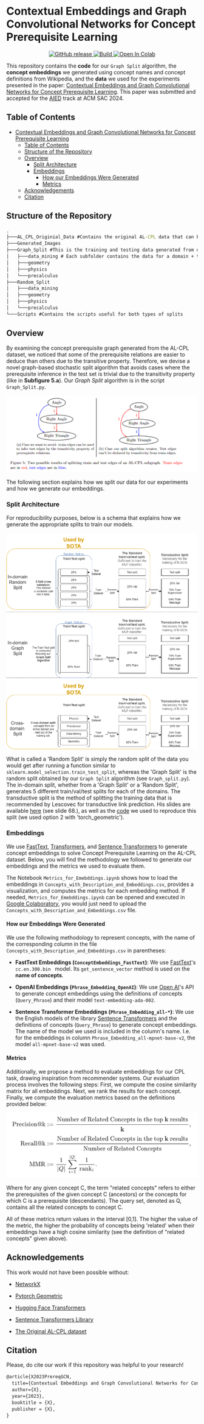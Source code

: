 # Contextual Embeddings and Graph Convolutional Networks for Concept Prerequisite Learning

<p align="center">
    <a href="https://github.com/Learningchipmunk/AL-CPL-GraphSplit-Embeddings/">
        <img alt="GitHub release" src="https://img.shields.io/badge/release-v1.0.0-blue">
    </a>
    <a href="https://www.python.org/">
            <img alt="Build" src="https://img.shields.io/badge/Made_with-Python-yellow">
    </a>
    <a href="https://colab.research.google.com/drive/1HfutiEhHMJLXiWGT8pcipxT5L2TpYEdt?usp=sharing">
        <img alt="Open In Colab" src="https://img.shields.io/badge/Open_with-Colab-orange">
    </a>
</p>



This repository contains the **code** for our `Graph Split` algorithm, the **concept embeddings** we generated using concept names and concept definitions from Wikipedia, and the **data** we used for the experiments presented in the paper: [Contextual Embeddings and Graph Convolutional Networks for Concept Prerequisite Learning](https://doi.org/10.1145/3605098.3636062). This paper was submitted and accepted for the [AIED](https://sites.google.com/view/aied24/home) track at ACM SAC 2024.

## Table of Contents

- [Contextual Embeddings and Graph Convolutional Networks for Concept Prerequisite Learning](#contextual-embeddings-and-graph-convolutional-networks-for-concept-prerequisite-learning)
  * [Table of Contents](#table-of-contents)
  * [Structure of the Repository](#structure-of-the-repository)
  * [Overview](#overview)
    + [Split Architecture](#split-architecture)
    + [Embeddings](#embeddings)
      - [How our Embeddings Were Generated](#how-our-embeddings-were-generated)
      - [Metrics](#metrics)
  * [Acknowledgements](#acknowledgements)
  * [Citation](#citation)

## Structure of the Repository

```cmd
.
├───AL_CPL_Originial_Data #Contains the original AL-CPL data that can be found here: https://github.com/harrylclc/AL-CPL-dataset
├───Generated_Images
├───Graph_Split #This is the training and testing data generated from our graph split
│   ├───data_mining # Each subfolder contains the data for a domain + the statistics of each split in `x_split_statistics.csv`
│   ├───geometry
│   ├───physics
│   └───precalculus
├───Random_Split
│   ├───data_mining
│   ├───geometry
│   ├───physics
│   └───precalculus
└───Scripts #Contains the scripts useful for both types of splits
```

## Overview

By examining the concept prerequisite graph generated from the AL-CPL dataset, we noticed that some of the prerequisite relations are easier to deduce than others due to the transitive property. Therefore, we devise a novel graph-based stochastic split algorithm that avoids cases where the prerequisite inference in the test set is trivial due to the transitivity property (like in **Subfigure 5.a**). Our *Graph Split* algorithm is in the script `Graph_Split.py`.

<p align="center">
  <img src="Generated_Images/Split_Examples.png", style="zoom:125%" />
</p>

The following section explains how we split our data for our experiments and how we generate our embeddings.

### Split Architecture

For reproducibility purposes, below is a schema that explains how we generate the appropriate splits to train our models.

![Schema of the different types of split](Generated_Images/Datasplit_graph_eng.png)

What is called a 'Random Split' is simply the random split of the data you would get after running a function similar to `sklearn.model_selection.train_test_split`, whereas the 'Graph Split' is the random split obtained by our `Graph Split` algorithm (see `Graph_split.py`). The in-domain split, whether from a 'Graph Split' or a 'Random Split', generates 5 different train/val/test splits for each of the domains. The transductive split is the method of splitting the training data that is recommended by Lescovec for transductive link prediction. His slides are available [here](http://snap.stanford.edu/class/cs224w-2020/slides/08-GNN-application.pdf) (see slide 68.), as well as the [code](https://zqfang.github.io/2021-08-12-graph-linkpredict/) we used to reproduce this split (we used option 2 with 'torch_geometric').

### Embeddings

We use [FastText](https://fasttext.cc/docs/en/english-vectors.html), [Transformers](https://huggingface.co/BAAI/bge-large-en-v1.5), and [Sentence Transformers](https://www.sbert.net/) to generate concept embeddings to solve Concept Prerequisite Learning on the AL-CPL dataset. Below, you will find the methodology we followed to generate our embeddings and the metrics we used to evaluate them.

The Notebook `Metrics_for_Emebddings.ipynb` shows how to load the embeddings in `Concepts_with_Description_and_Embeddings.csv`, provides a visualization, and computes the metrics for each embedding method. If needed, `Metrics_for_Emebddings.ipynb` can be opened and executed in [Google Colaboratory](https://colab.google/), you would just need to upload the `Concepts_with_Description_and_Embeddings.csv` file.

#### How our Embeddings Were Generated

We use the following methodology to represent concepts, with the name of the corresponding column in the file `Concepts_with_Description_and_Embeddings.csv` in parentheses:

- **FastText Embeddings (`ConceptEmbeddings_FastText`)**: We use [FastText](https://fasttext.cc/docs/en/english-vectors.html)'s `cc.en.300.bin ` model. Its `get_sentence_vector` method is used on the **name of concepts**.

- **OpenAI Embeddings (`Phrase_Embedding_OpenAI`)**: We use [Open AI](https://platform.openai.com/docs/guides/embeddings/what-are-embeddings)'s API to generate concept embeddings using the definitions of concepts (`Query_Phrase`) and their model `text-embedding-ada-002`.

- **Sentence Transformer Embeddings (`Phrase_Embedding_all-*`)**: We use the English models of the library [Sentence Transformers](https://www.sbert.net/docs/pretrained_models.html) and the definitions of concepts (`Query_Phrase`) to generate concept embeddings. The name of the model we used is included in the column's name. I.e. for the embeddings in column `Phrase_Embedding_all-mpnet-base-v2`, the model `all-mpnet-base-v2` was used.

#### Metrics

Additionally, we propose a method to evaluate embeddings for our CPL task, drawing inspiration from recommender systems. Our evaluation process involves the following steps: First, we compute the cosine similarity matrix for all embeddings. Next, we rank the results for each concept. Finally, we compute the evaluation metrics based on the definitions provided below:

<p align="center">
  <img src="Generated_Images/Metrics_Equation.png", style="zoom:100%" />
</p>

Where for any given concept C, the term "related concepts" refers to either the prerequisites of the given concept C (ancestors) or the concepts for which C is a prerequisite (descendants). The query set, denoted as Q, contains all the related concepts to concept C. 

All of these metrics return values in the interval [0,1]. The higher the value of the metric, the higher the probability of concepts being 'related' when their embeddings have a high cosine similarity (see the definition of "related concepts" given above). 

## Acknowledgements

This work would not have been possible without:

- [NetworkX](https://networkx.org/)

- [Pytorch Geometric](https://pytorch-geometric.readthedocs.io/en/latest/)

- [Hugging Face Transformers](https://github.com/huggingface/transformers)
- [Sentence Transformers Library](https://www.sbert.net/)
- [The Original AL-CPL dataset](https://github.com/harrylclc/AL-CPL-dataset)

## Citation

Please, do cite our work if this repository was helpful to your research!

```latex
@article{X2023PrereqGCN,
  title={Contextual Embeddings and Graph Convolutional Networks for Concept Prerequisite Learning},
  author={X},
  year={2023},
  booktitle = {X},
  publisher = {X},
}
```

